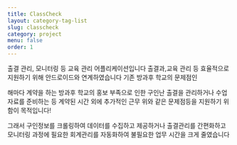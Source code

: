 ```yaml
---
title: ClassCheck
layout: category-tag-list
slug: classcheck
category: project
menu: false
order: 1
---
```


출결 관리, 모니터링 등 교육 관리 어플리케이션입니다 출결과,교육 관리 등 효율적으로 지원하기 위해 안드로이드와 연계하였습니다 기존 방과후 학교의 문제점인

해마다 계약을 하는 방과후 학교의 홍보 부족으로 인한 구인난
출결을 관리하거나 수업자료를 준비하는 등 계약된 시간 외에 추가적인 근무
위와 같은 문제점등을 지원하기 위함이 목적입니다!

그래서 구인정보를 크롤링하여 데이터를 수집하고 제공하거나 출결관리를 간편화하고 모니터링 과정에 필요한 회계관리를 자동화하여 불필요한 업무 시간을 크게 줄였습니다
